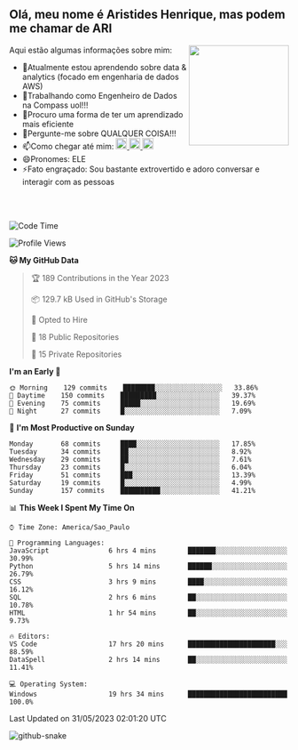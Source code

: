 ## Olá, meu nome é Aristides Henrique, mas podem me chamar de ARI

<div >
Aqui estão algumas informações sobre mim:<img align="right" height="180em" src="https://user-images.githubusercontent.com/97318481/177042589-45d62122-82a9-4a32-b3a7-87b322825b2f.png">
</div>

- 🌱Atualmente estou aprendendo sobre data & analytics (focado em engenharia de dados AWS)
- 👯Trabalhando como Engenheiro de Dados na Compass uol!!!
- 🤔Procuro uma forma de ter um aprendizado mais eficiente
- 💬Pergunte-me sobre QUALQUER COISA!!!
- 📫Como chegar até mim:
  <a href="https://www.instagram.com/aryhenry/" target="_blank">
  <img src="https://img.shields.io/badge/-Instagram-%23E4405F?style=for-the-badge&logo=instagram&logoColor=black" height="20px">
  </a>
  <a href="https://www.linkedin.com/in/aristides-henrique/" target="_blank">
  <img src="https://img.shields.io/badge/-LinkedIn-%230077B5?style=for-the-badge&logo=linkedin&logoColor=black" height="20px">
  </a> 
  <a href="mailto:arihenriqueuna@gmail.com">
  <img src="https://img.shields.io/badge/-Gmail-%23333?style=for-the-badge&logo=gmail&logoColor=white" height="20px">
  </a>
- 😄Pronomes: ELE
- ⚡Fato engraçado: Sou bastante extrovertido e adoro conversar e interagir com as pessoas
<br/>
<br/>


<!--START_SECTION:waka-->
![Code Time](http://img.shields.io/badge/Code%20Time-775%20hrs%2040%20mins-blue)

![Profile Views](http://img.shields.io/badge/Profile%20Views-8-blue)

**🐱 My GitHub Data** 

> 🏆 189 Contributions in the Year 2023
 > 
> 📦 129.7 kB Used in GitHub's Storage 
 > 
> 💼 Opted to Hire
 > 
> 📜 18 Public Repositories 
 > 
> 🔑 15 Private Repositories  
 > 
**I'm an Early 🐤** 

```text
🌞 Morning    129 commits    ████████░░░░░░░░░░░░░░░░░   33.86% 
🌇 Daytime    150 commits    █████████░░░░░░░░░░░░░░░░   39.37% 
🌃 Evening    75 commits     █████░░░░░░░░░░░░░░░░░░░░   19.69% 
🌙 Night      27 commits     █░░░░░░░░░░░░░░░░░░░░░░░░   7.09%

```
📅 **I'm Most Productive on Sunday** 

```text
Monday       68 commits     ████░░░░░░░░░░░░░░░░░░░░░   17.85% 
Tuesday      34 commits     ██░░░░░░░░░░░░░░░░░░░░░░░   8.92% 
Wednesday    29 commits     ██░░░░░░░░░░░░░░░░░░░░░░░   7.61% 
Thursday     23 commits     █░░░░░░░░░░░░░░░░░░░░░░░░   6.04% 
Friday       51 commits     ███░░░░░░░░░░░░░░░░░░░░░░   13.39% 
Saturday     19 commits     █░░░░░░░░░░░░░░░░░░░░░░░░   4.99% 
Sunday       157 commits    ██████████░░░░░░░░░░░░░░░   41.21%

```


📊 **This Week I Spent My Time On** 

```text
⌚︎ Time Zone: America/Sao_Paulo

💬 Programming Languages: 
JavaScript               6 hrs 4 mins        ███████░░░░░░░░░░░░░░░░░░   30.99% 
Python                   5 hrs 14 mins       ██████░░░░░░░░░░░░░░░░░░░   26.79% 
CSS                      3 hrs 9 mins        ████░░░░░░░░░░░░░░░░░░░░░   16.12% 
SQL                      2 hrs 6 mins        ██░░░░░░░░░░░░░░░░░░░░░░░   10.78% 
HTML                     1 hr 54 mins        ██░░░░░░░░░░░░░░░░░░░░░░░   9.73%

🔥 Editors: 
VS Code                  17 hrs 20 mins      ██████████████████████░░░   88.59% 
DataSpell                2 hrs 14 mins       ██░░░░░░░░░░░░░░░░░░░░░░░   11.41%

💻 Operating System: 
Windows                  19 hrs 34 mins      █████████████████████████   100.0%

```


 Last Updated on 31/05/2023 02:01:20 UTC
<!--END_SECTION:waka-->

<img alt="github-snake" src="https://github.com/AriHenrique/AriHenrique/blob/output/github-contribution-grid-snake-dark.svg" />

